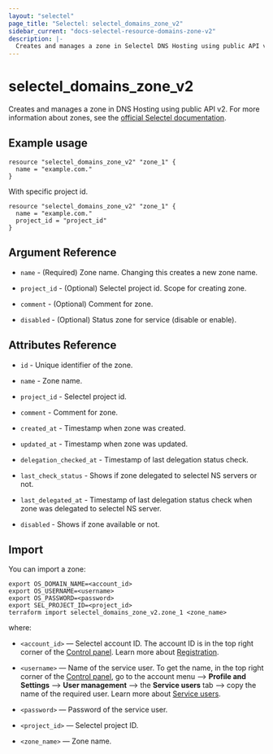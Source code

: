 ```yaml
---
layout: "selectel"
page_title: "Selectel: selectel_domains_zone_v2"
sidebar_current: "docs-selectel-resource-domains-zone-v2"
description: |-
  Creates and manages a zone in Selectel DNS Hosting using public API v2.
---
```


# selectel\_domains\_zone\_v2

Creates and manages a zone in DNS Hosting using public API v2. For more information about zones, see the [official Selectel documentation](https://docs.selectel.ru/networks-services/dns/zones/).

## Example usage

```hcl
resource "selectel_domains_zone_v2" "zone_1" {
  name = "example.com."
}
```

With specific project id.

```hcl
resource "selectel_domains_zone_v2" "zone_1" {
  name = "example.com."
  project_id = "project_id"
}
```

## Argument Reference

* `name` - (Required) Zone name. Changing this creates a new zone name.

* `project_id` - (Optional) Selectel project id. Scope for creating zone.

* `comment` - (Optional) Comment for zone.

* `disabled` - (Optional) Status zone for service (disable or enable).

## Attributes Reference

* `id` - Unique identifier of the zone.

* `name` - Zone name.

* `project_id` - Selectel project id.

* `comment` - Comment for zone.

* `created_at` - Timestamp when zone was created.

* `updated_at` - Timestamp when zone was updated.

* `delegation_checked_at` - Timestamp of last delegation status check.

* `last_check_status` - Shows if zone delegated to selectel NS servers or not.

* `last_delegated_at` - Timestamp of last delegation status check when zone was delegated to selectel NS server.

* `disabled` - Shows if zone available or not.

## Import

You can import a zone:

```shell
export OS_DOMAIN_NAME=<account_id>
export OS_USERNAME=<username>
export OS_PASSWORD=<password>
export SEL_PROJECT_ID=<project_id>
terraform import selectel_domains_zone_v2.zone_1 <zone_name>
```

where:

* `<account_id>` — Selectel account ID. The account ID is in the top right corner of the [Control panel](https://my.selectel.ru/). Learn more about [Registration](https://docs.selectel.ru/control-panel-actions/account/registration/).

* `<username>` — Name of the service user. To get the name, in the top right corner of the [Control panel](https://my.selectel.ru/profile/users_management/users?type=service), go to the account menu ⟶ **Profile and Settings** ⟶ **User management** ⟶ the **Service users** tab ⟶ copy the name of the required user. Learn more about [Service users](https://docs.selectel.ru/control-panel-actions/users-and-roles/user-types-and-roles/).

* `<password>` — Password of the service user.

* `<project_id>` — Selectel project ID.

* `<zone_name>` — Zone name.
